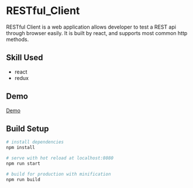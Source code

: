
# RESTful_Client

RESTful Client is a web application allows developer to test a REST api through browser easily. It is built by react, and supports most common http methods.


## Skill Used
* react
* redux

## Demo
[Demo](http://anthonysyhuang.com/projects/restful_tool/)

## Build Setup

``` bash
# install dependencies
npm install

# serve with hot reload at localhost:8080
npm run start

# build for production with minification
npm run build
```
